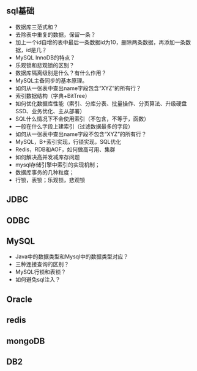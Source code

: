 ## sql基础

- 数据库三范式和？
- 去除表中重复的数据，保留一条？
- 加上一个id自增的表中最后一条数据id为10，删除两条数据，再添加一条数据，id是几？
- MySQL InnoDB的特点？
- 乐观锁和悲观锁的区别？
- 数据库隔离级别是什么？有什么作用？
- MySQL主备同步的基本原理。
- 如何从一张表中查出name字段包含“XYZ”的所有行？
- 索引数据结构（字典+BitTree）
- 如何优化数据库性能（索引、分库分表、批量操作、分页算法、升级硬盘SSD、业务优化、主从部署）
- SQL什么情况下不会使用索引（不包含，不等于，函数）
- 一般在什么字段上建索引（过滤数据最多的字段）
- 如何从一张表中查出name字段不包含“XYZ”的所有行？
- MySQL，B+索引实现，行锁实现，SQL优化
- Redis，RDB和AOF，如何做高可用、集群
- 如何解决高并发减库存问题
- mysql存储引擎中索引的实现机制；
- 数据库事务的几种粒度；
- 行锁，表锁；乐观锁，悲观锁 

## JDBC

## ODBC

## MySQL

- Java中的数据类型和Mysql中的数据类型对应？
- 三种连接查询的区别？
- MySQL行锁和表锁？
- 如何避免sql注入？

## Oracle

## redis

## mongoDB

## DB2
